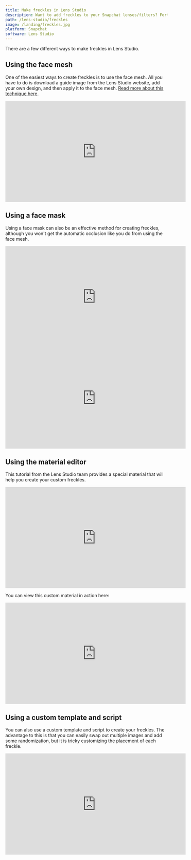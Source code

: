 ```yaml
---
title: Make freckles in Lens Studio
description: Want to add freckles to your Snapchat lenses/filters? Fortunately there are several different ways you can do this using Lens Studio.
path: /lens-studio/freckles
image: /landing/freckles.jpg
platform: Snapchat
software: Lens Studio
---
```


There are a few different ways to make freckles in Lens Studio.

## Using the face mesh

One of the easiest ways to create freckles is to use the face mesh. All you have to do is download a guide image from the Lens Studio website, add your own design, and then apply it to the face mesh. [Read more about this technique here](https://learn.arbootcamp.com/snapchat-beginner/easy-freckles).

<div class="iframe-container">
<iframe class="responsive-iframe" width="560" height="315" src="https://www.youtube.com/embed/OKTgCRxE_h0" frameborder="0" allow="accelerometer; autoplay; clipboard-write; encrypted-media; gyroscope; picture-in-picture" allowfullscreen></iframe>
</div>

## Using a face mask

Using a face mask can also be an effective method for creating freckles, although you won't get the automatic occlusion like you do from using the face mesh.

<div class="iframe-container">
<iframe class="responsive-iframe" width="560" height="315" src="https://www.youtube.com/embed/MiTdRz1gds0" frameborder="0" allow="accelerometer; autoplay; clipboard-write; encrypted-media; gyroscope; picture-in-picture" allowfullscreen></iframe>
</div>

<div class="iframe-container">
<iframe class="responsive-iframe" width="560" height="315" src="https://www.youtube.com/embed/Ht9ygMoCO9s" frameborder="0" allow="accelerometer; autoplay; clipboard-write; encrypted-media; gyroscope; picture-in-picture" allowfullscreen></iframe>
</div>

## Using the material editor

This tutorial from the Lens Studio team provides a special material that will help you create your custom freckles.

<div class="iframe-container">
<iframe class="responsive-iframe" width="560" height="315" src="https://www.youtube.com/embed/uBUHhv4kgGk" frameborder="0" allow="accelerometer; autoplay; clipboard-write; encrypted-media; gyroscope; picture-in-picture" allowfullscreen></iframe>
</div>

You can view this custom material in action here:

<div class="iframe-container">
<iframe class="responsive-iframe" width="560" height="315" src="https://www.youtube.com/embed/xrTvYs4k9Wc" frameborder="0" allow="accelerometer; autoplay; clipboard-write; encrypted-media; gyroscope; picture-in-picture" allowfullscreen></iframe>
</div>

## Using a custom template and script

You can also use a custom template and script to create your freckles. The advantage to this is that you can easily swap out multiple images and add some randomization, but it is tricky customizing the placement of each freckle.

<div class="iframe-container">
<iframe class="responsive-iframe" width="560" height="315" src="https://www.youtube.com/embed/ZJxt6f8PjpQ" frameborder="0" allow="accelerometer; autoplay; clipboard-write; encrypted-media; gyroscope; picture-in-picture" allowfullscreen></iframe>
</div>
